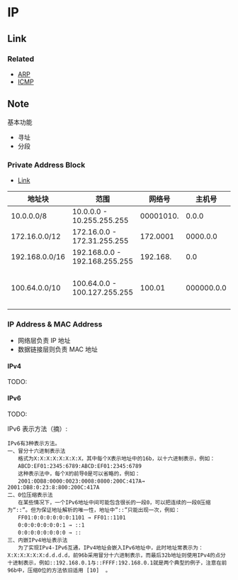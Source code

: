 # IP

## Link

### Related

+ [ARP](../../DataLink/ARP/README.md)
+ [ICMP](../ICMP/README.md)

## Note

基本功能
+ 寻址
+ 分段

### Private Address Block

+ [Link](https://segmentfault.com/n/1330000018359277)

|地址块|范围|网络号|主机号|说明|
|---|---|---|---|---|
|10.0.0.0/8    |10.0.0.0    - 10.255.255.255 |00001010.| 0.0.0     ||
|172.16.0.0/12 |172.16.0.0  - 172.31.255.255 |172.0001 | 0000.0.0  ||
|192.168.0.0/16|192.168.0.0 - 192.168.255.255|192.168. | 0.0       ||
|100.64.0.0/10 |100.64.0.0  - 100.127.255.255|100.01   | 000000.0.0|运营商级(Carrier-grade)NAT保留IP地址|

### IP Address & MAC Address

+ 网络层负责 IP 地址
+ 数据链接层则负责 MAC 地址

#### IPv4

TODO:

#### IPv6

TODO:

IPv6 表示方法（摘）:
```
IPv6有3种表示方法。
一、冒分十六进制表示法
　　格式为X:X:X:X:X:X:X:X，其中每个X表示地址中的16b，以十六进制表示，例如：
　　ABCD:EF01:2345:6789:ABCD:EF01:2345:6789
　　这种表示法中，每个X的前导0是可以省略的，例如：
　　2001:0DB8:0000:0023:0008:0800:200C:417A→ 2001:DB8:0:23:8:800:200C:417A
二、0位压缩表示法
　　在某些情况下，一个IPv6地址中间可能包含很长的一段0，可以把连续的一段0压缩为“::”。但为保证地址解析的唯一性，地址中”::”只能出现一次，例如：
　　FF01:0:0:0:0:0:0:1101 → FF01::1101
　　0:0:0:0:0:0:0:1 → ::1
　　0:0:0:0:0:0:0:0 → ::
三、内嵌IPv4地址表示法
　　为了实现IPv4-IPv6互通，IPv4地址会嵌入IPv6地址中，此时地址常表示为：X:X:X:X:X:X:d.d.d.d，前96b采用冒分十六进制表示，而最后32b地址则使用IPv4的点分十进制表示，例如::192.168.0.1与::FFFF:192.168.0.1就是两个典型的例子，注意在前96b中，压缩0位的方法依旧适用 [10]  。
```
